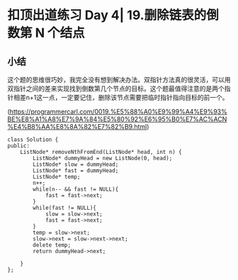 # 扣顶出道练习 Day 4| 19.删除链表的倒数第 N 个结点
## 小结
这个题的思维很巧妙，我完全没有想到解决办法。双指针方法真的很灵活，可以用双指针之间的差来实现找到倒数第几个节点的目标。这个题最值得注意的是两个指针相差n+1这一点，一定要记住，删除该节点需要把临时指针指向目标的前一个。

(https://programmercarl.com/0019.%E5%88%A0%E9%99%A4%E9%93%BE%E8%A1%A8%E7%9A%84%E5%80%92%E6%95%B0%E7%AC%ACN%E4%B8%AA%E8%8A%82%E7%82%B9.html)

```
class Solution {
public:
    ListNode* removeNthFromEnd(ListNode* head, int n) {
        ListNode* dummyHead = new ListNode(0, head);
        ListNode* slow = dummyHead;
        ListNode* fast = dummyHead;
        ListNode* temp;
        n++;
        while(n-- && fast != NULL){
            fast = fast->next;
        }
        while(fast != NULL){
            slow = slow->next;
            fast = fast->next;
        }
        temp = slow->next;
        slow->next = slow->next->next;
        delete temp;
        return dummyHead->next;

    }
};
```